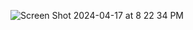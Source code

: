 ![Screen Shot 2024-04-17 at 8 22 34 PM](https://github.com/derferickc/Compose-Task-Manager-UI/assets/12961257/0361c882-f6dd-4800-84e2-669b8b081813)
